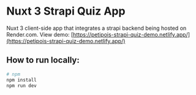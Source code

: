 # Nuxt 3 Strapi Quiz App
Nuxt 3 client-side app that integrates a strapi backend being hosted on Render.com. 
View demo: [https://petipois-strapi-quiz-demo.netlify.app/](https://petipois-strapi-quiz-demo.netlify.app/)


## How to run locally:

```bash
# npm
npm install
npm run dev
```
